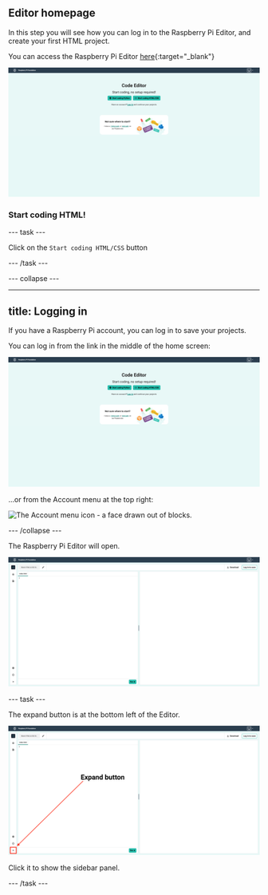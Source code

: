 ## Editor homepage

In this step you will see how you can log in to the Raspberry Pi Editor, and create your first HTML project. 

You can access the Raspberry Pi Editor [here](https://editor.raspberrypi.org/en/){:target="_blank"}

![The Raspberry Pi Editor homepage screen. Two buttons are shown: "Start coding Python" and "Start coding HTML/CSS". There are also links to the Python and Web project paths.](images/home.png)

### Start coding HTML!

--- task ---

Click on the `Start coding HTML/CSS` button

--- /task ---

--- collapse ---

---
title: Logging in
---

If you have a Raspberry Pi account, you can log in to save your projects.

You can log in from the link in the middle of the home screen:

![The Editor homepage screen. Two buttons are shown: "Start coding Python" and "Start coding HTML/CSS". There are also links to the Python and Web project paths.](images/home.png)

...or from the Account menu at the top right:

![The Account menu icon - a face drawn out of blocks.](https://editor.raspberrypi.org//releases/v0.21.2/static/media/unauthenticated_user.2115c4b0.svg)

--- /collapse ---

The Raspberry Pi Editor will open.

![The Raspberry Pi Editor screen.](images/editor-blank.png)

--- task ---

The expand button is at the bottom left of the Editor. 

![A screenshot of the Editor showing the expand button highlighted and labelled.](images/expand_button.png)

Click it to show the sidebar panel.

--- /task ---